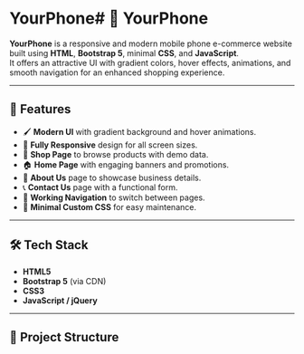 # YourPhone# 📱 YourPhone

**YourPhone** is a responsive and modern mobile phone e-commerce website built using **HTML**, **Bootstrap 5**, minimal **CSS**, and **JavaScript**.  
It offers an attractive UI with gradient colors, hover effects, animations, and smooth navigation for an enhanced shopping experience.

---

## 🚀 Features
- 🖌 **Modern UI** with gradient background and hover animations.
- 📱 **Fully Responsive** design for all screen sizes.
- 🛒 **Shop Page** to browse products with demo data.
- 🏠 **Home Page** with engaging banners and promotions.
- 📄 **About Us** page to showcase business details.
- 📞 **Contact Us** page with a functional form.
- 🔗 **Working Navigation** to switch between pages.
- 🎨 **Minimal Custom CSS** for easy maintenance.

---

## 🛠 Tech Stack
- **HTML5**
- **Bootstrap 5** (via CDN)
- **CSS3**
- **JavaScript / jQuery**

---

## 📂 Project Structure
